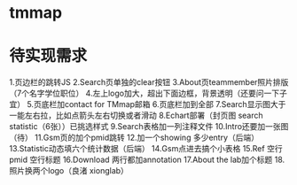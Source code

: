 # tmmap
# 待实现需求
1.页边栏的跳转JS
2.Search页单独的clear按钮
3.About页teammember照片排版（7个名字学位职位）
4.左上logo加大，超出下面边框，背景透明（还要问一下子宜）
5.页底栏加contact for TMmap邮箱
6.页底栏加到全部
7.Search显示图大于一能左右拉，比如点箭头左右切换或者滑动
8.Echart部署（封页图 search statistic（6张））已挑选样式
9.Search表格加一列注释文件
10.Intro还要加一张图（待）
11.Gsm页的加个pmid跳转
12.加一个showing 多少entry（后端）
13.Statistic动态填六个统计数据（后端）
14.Gsm点进去搞个小表格
15.Ref 空行 pmid 空行标题
16.Download 两行都加annotation
17.About the lab加个标题
18.照片换两个logo（良渚 xionglab）

